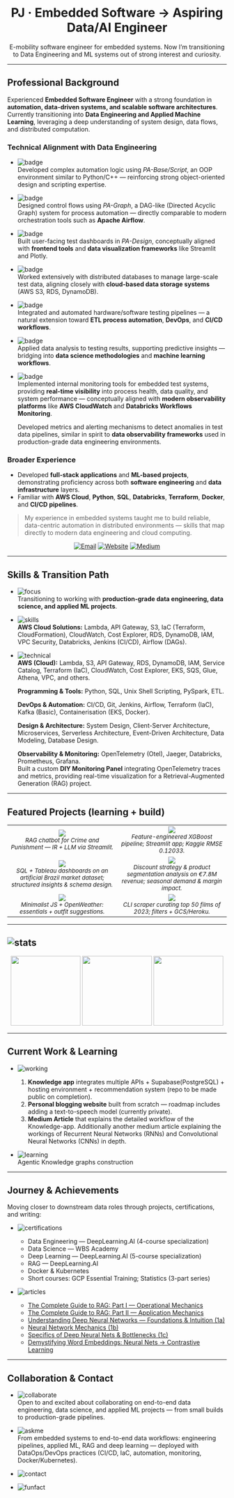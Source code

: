 <h1 align="center">PJ · Embedded Software → Aspiring Data/AI Engineer</h1>

<p align="center">
E-mobility software engineer for embedded systems.  
Now I’m transitioning to Data Engineering and ML systems out of strong interest and curiosity.
</p>

---

## Professional Background

Experienced **Embedded Software Engineer** with a strong foundation in **automation, data-driven systems, and scalable software architectures**.  
Currently transitioning into **Data Engineering and Applied Machine Learning**, leveraging a deep understanding of system design, data flows, and distributed computation.

### Technical Alignment with Data Engineering

- ![badge](https://img.shields.io/badge/-Programming%20Foundations-a371f7?style=flat-square)  
  Developed complex automation logic using *PA-Base/Script*, an OOP environment similar to Python/C++ — reinforcing strong object-oriented design and scripting expertise.

- ![badge](https://img.shields.io/badge/-Workflow%20Orchestration-a371f7?style=flat-square)  
  Designed control flows using *PA-Graph*, a DAG-like (Directed Acyclic Graph) system for process automation — directly comparable to modern orchestration tools such as **Apache Airflow**.

- ![badge](https://img.shields.io/badge/-Interface%20Design%20%26%20Visualization-a371f7?style=flat-square)  
  Built user-facing test dashboards in *PA-Design*, conceptually aligned with **frontend tools** and **data visualization frameworks** like Streamlit and Plotly.

- ![badge](https://img.shields.io/badge/-Data%20Management%20%26%20Storage-a371f7?style=flat-square)  
  Worked extensively with distributed databases to manage large-scale test data, aligning closely with **cloud-based data storage systems** (AWS S3, RDS, DynamoDB).

- ![badge](https://img.shields.io/badge/-Automation%20%26%20CI%20Concepts-a371f7?style=flat-square)  
  Integrated and automated hardware/software testing pipelines — a natural extension toward **ETL process automation**, **DevOps**, and **CI/CD workflows**.

- ![badge](https://img.shields.io/badge/-Analytical%20Mindset-a371f7?style=flat-square)  
  Applied data analysis to testing results, supporting predictive insights — bridging into **data science methodologies** and **machine learning workflows**.

- ![badge](https://img.shields.io/badge/-Observability%20%26%20Monitoring-a371f7?style=flat-square)  
  Implemented internal monitoring tools for embedded test systems, providing **real-time visibility** into process health, data quality, and system performance — conceptually aligned with **modern   observability platforms** like **AWS CloudWatch** and **Databricks Workflows Monitoring**.  

  Developed metrics and alerting mechanisms to detect anomalies in test data pipelines, similar in spirit to **data observability frameworks** used in production-grade data engineering environments.  

### Broader Experience
- Developed **full-stack applications** and **ML-based projects**, demonstrating proficiency across both **software engineering** and **data infrastructure** layers.  
- Familiar with **AWS Cloud**, **Python**, **SQL**, **Databricks**, **Terraform**, **Docker**, and **CI/CD pipelines**.

> My experience in embedded systems taught me to build reliable, data-centric automation in distributed environments — skills that map directly to modern data engineering and cloud computing.

<p align="center">
  <a href="mailto:prakash.joshi1402@icloud.com"><img alt="Email" src="https://img.shields.io/badge/EMAIL-prakash.joshi1402@icloud.com-informational?style=flat"></a>
  <a href="https://www.thefourthprojection.com"><img alt="Website" src="https://img.shields.io/badge/WEBSITE-Visit-informational?style=flat"></a>
  <a href="https://medium.com/@prakash1402"><img alt="Medium" src="https://img.shields.io/badge/WRITING-Medium-informational?style=flat"></a>
</p>

---

## Skills & Transition Path

- ![focus](https://img.shields.io/badge/FOCUS%20ON-Data%20Engineering%20%7C%20Data%20Science%20%7C%20Applied%20ML-blue?style=flat-square)  
  Transitioning to working with **production-grade data engineering, data science, and applied ML projects**.  

- ![skills](https://img.shields.io/badge/KEY%20SKILLS-AWS%20Cloud%20%7C%20Lambda%20%7C%20API%20Gateway%20%7C%20S3%20%7C%20IaC%20%7C%20Databricks%20%7C%20Jenkins-green?style=flat-square)  
  **AWS Cloud Solutions:** Lambda, API Gateway, S3, IaC (Terraform, CloudFormation), CloudWatch, Cost Explorer, RDS, DynamoDB, IAM, VPC Security, Databricks, Jenkins (CI/CD), Airflow (DAGs). 

- ![technical](https://img.shields.io/badge/TECHNICAL%20SKILLS-Python%20%7C%20SQL%20%7C%20PySpark%20%7C%20DevOps%20%7C%20Architecture-orange?style=flat-square)  
  **AWS (Cloud):** Lambda, S3, API Gateway, RDS, DynamoDB, IAM, Service Catalog, Terraform (IaC), CloudWatch, Cost Explorer, EKS, SQS, Glue, Athena, VPC, and others.  

  **Programming & Tools:** Python, SQL, Unix Shell Scripting, PySpark, ETL.  

  **DevOps & Automation:** CI/CD, Git, Jenkins, Airflow, Terraform (IaC), Kafka (Basic), Containerisation (EKS, Docker).  

  **Design & Architecture:** System Design, Client-Server Architecture, Microservices, Serverless Architecture, Event-Driven Architecture, Data Modeling, Database Design.  

  **Observability & Monitoring:** OpenTelemetry (Otel), Jaeger, Databricks, Prometheus, Grafana.  
  Built a custom **DIY Monitoring Panel** integrating OpenTelemetry traces and metrics, providing real-time visualization for a Retrieval-Augmented Generation (RAG) project.  
  
---

## Featured Projects (learning + build)

<table>
<tr>
<td align="center" width="50%">
  <a href="https://github.com/hsjoi0214/RAGbot">
    <img src="https://github-readme-stats.vercel.app/api/pin/?username=hsjoi0214&repo=RAGbot&theme=transparent&hide_border=true&v=2" />
  </a>
  <br/>
  <sub><i>RAG chatbot for <i>Crime and Punishment</i> — IR + LLM via Streamlit.</i></sub>
</td>
<td align="center" width="50%">
  <a href="https://github.com/hsjoi0214/housing-price-prediction">
    <img src="https://github-readme-stats.vercel.app/api/pin/?username=hsjoi0214&repo=housing-price-prediction&theme=transparent&hide_border=true&v=2" />
  </a>
  <br/>
  <sub><i>Feature-engineered XGBoost pipeline; Streamlit app; Kaggle RMSE 0.12033.</i></sub>
</td>
</tr>
<tr>
<td align="center" width="50%">
  <a href="https://github.com/hsjoi0214/brazil-market-expansion">
    <img src="https://github-readme-stats.vercel.app/api/pin/?username=hsjoi0214&repo=brazil-market-expansion&theme=transparent&hide_border=true&v=2" />
  </a>
  <br/>
  <sub><i>SQL + Tableau dashboards on an artificial Brazil market dataset; structured insights & schema design.</i></sub>
</td>
<td align="center" width="50%">
  <a href="https://github.com/hsjoi0214/eniac-discount-analysis">
    <img src="https://github-readme-stats.vercel.app/api/pin/?username=hsjoi0214&repo=eniac-discount-analysis&theme=transparent&hide_border=true&v=2" />
  </a>
  <br/>
  <sub><i>Discount strategy & product segmentation analysis on €7.8M revenue; seasonal demand & margin impact.</i></sub>
</td>
</tr>
<tr>
<td align="center" width="50%">
  <a href="https://github.com/hsjoi0214/weather-app">
    <img src="https://github-readme-stats.vercel.app/api/pin/?username=hsjoi0214&repo=weather-app&theme=transparent&hide_border=true&v=2" />
  </a>
  <br/>
  <sub><i>Minimalist JS + OpenWeather: essentials + outfit suggestions.</i></sub>
</td>
<td align="center" width="50%">
  <a href="https://github.com/hsjoi0214/movie-night">
    <img src="https://github-readme-stats.vercel.app/api/pin/?username=hsjoi0214&repo=movie-night&theme=transparent&hide_border=true&v=2" />
  </a>
  <br/>
  <sub><i>CLI scraper curating top 50 films of 2023; filters + GCS/Heroku.</i></sub>
</td>
</tr>
</table>



---

## ![stats](https://img.shields.io/badge/GitHub-Stats-blue?style=flat-square)

<div align="center">
  <img height="160" src="https://github-readme-stats.vercel.app/api?username=hsjoi0214&show_icons=true&rank_icon=github&include_all_commits=true&count_private=true&theme=tokyonight&hide_border=true" />
  <img height="160" src="https://streak-stats.demolab.com?user=hsjoi0214&theme=tokyonight&hide_border=true" />
  <img height="160" src="https://github-readme-stats.vercel.app/api/top-langs/?username=hsjoi0214&layout=compact&langs_count=8&theme=tokyonight&hide_border=true" />
</div>


---

##  Current Work & Learning

- ![working](https://img.shields.io/badge/WORKING%20ON-Knowledge%20App%20%7C%20Blogging%20Website%20%7C%20Medium%20Article%20%20-blue?style=flat-square)  
  1) **Knowledge app** integrates multiple APIs + Supabase(PostgreSQL) + hosting environment + recommendation system (repo to be made public on completion).  
  2) **Personal blogging website** built from scratch — roadmap includes adding a text-to-speech model (currently private).
  3) **Medium Article** that explains the detailed workflow of the Knowledge-app. Additionally another medium article explaining the workings of Recurrent Neural Networks (RNNs) and Convolutional Neural Networks (CNNs) in depth.

- ![learning](https://img.shields.io/badge/LEARNING-Knowledge%20Graphs-green?style=flat-square)  
  Agentic Knowledge graphs construction
---

##  Journey & Achievements
Moving closer to downstream data roles through projects, certifications, and writing:  

- ![certifications](https://img.shields.io/badge/CERTIFICATIONS-orange?style=flat-square)  
  - Data Engineering — DeepLearning.AI (4-course specialization)  
  - Data Science — WBS Academy  
  - Deep Learning — DeepLearning.AI (5-course specialization)  
  - RAG — DeepLearning.AI  
  - Docker & Kubernetes  
  - Short courses: GCP Essential Training; Statistics (3-part series)  

- ![articles](https://img.shields.io/badge/ARTICLES-purple?style=flat-square)  
  - <a href="https://medium.com/@prakash1402/the-complete-guide-to-rag-part-i-operational-mechanics-9365ba12b241">The Complete Guide to RAG: Part I — Operational Mechanics</a>
  - <a href="https://medium.com/@prakash1402/the-complete-guide-to-rag-part-ii-setup-design-and-application-cb0b415106e3">The Complete Guide to RAG: Part II — Application Mechanics</a>
  - <a href="https://medium.com/@prakash1402/understanding-deep-neural-networks-foundations-and-intuition-1a-4d3cbe5b4b73">Understanding Deep Neural Networks — Foundations & Intuition (1a)</a>
  - <a href="https://medium.com/@prakash1402/neural-networks-mechanics-1b-d36ba73d07d8">Neural Network Mechanics (1b)</a>
  - <a href="https://medium.com/@prakash1402/specifics-of-deep-neural-networks-and-bottlenecks-1c-51ca5f1ccb50">Specifics of Deep Neural Nets & Bottlenecks (1c)</a>
  - <a href="https://medium.com/@prakash1402/demystifying-word-embeddings-from-neural-nets-to-contrastive-learning-c444d7b30993">Demystifying Word Embeddings: Neural Nets → Contrastive Learning</a>  


---

##  Collaboration & Contact  

- ![collaborate](https://img.shields.io/badge/LOOKING%20TO-Collaborate%20On-blue?style=flat-square)  
  Open to and excited about collaborating on end-to-end data engineering, data science, and applied ML projects — from small builds to production-grade pipelines.  

- ![askme](https://img.shields.io/badge/ASK%20ME%20ABOUT-Embedded%20→%20Data%20Transition-lightgrey?style=flat-square)  
  From embedded systems to end-to-end data workflows: engineering pipelines, applied ML, RAG and deep learning — deployed with DataOps/DevOps practices (CI/CD, IaC, automation, monitoring, Docker/Kubernetes).

- ![contact](https://img.shields.io/badge/REACH%20ME-prakash.joshi1402%40icloud.com-green?style=flat-square)  

- ![funfact](https://img.shields.io/badge/FUN%20FACT-Enjoy%20reading%20%26%20and%20learning-orange?style=flat-square)  
  
